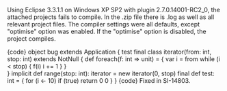 Using Eclipse 3.3.1.1 on Windows XP SP2 with plugin 2.7.0.14001-RC2_0, the attached projects fails to compile. In the .zip file there is .log as well as all relevant project files. The compiler settings were all defaults, except "optimise" option was enabled. If the "optimise" option is disabled, the project compiles.

{code}
object bug extends Application {
    test
    final class iterator(from: int, stop: int) extends NotNull {
	def foreach(f: int => unit) = {
	    var i = from
	    while (i < stop) {
		f(i)
		i += 1
	    }
	}        
    }
    implicit def range(stop: int): iterator = new iterator(0, stop)
    final def test: int = {
    	for (i <- 10) if (true) return 0
    	0
    }
}
{code}
Fixed in SI-14803.
